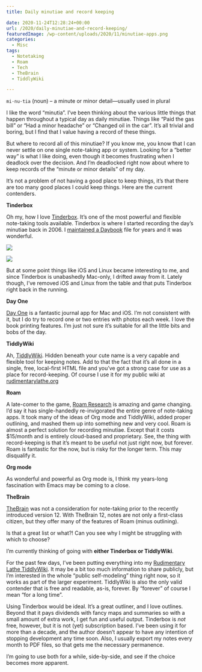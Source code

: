 ```yaml
---
title: Daily minutiae and record keeping

date: 2020-11-24T12:28:24+00:00
url: /2020/daily-minutiae-and-record-keeping/
featuredImage: /wp-content/uploads/2020/11/minutiae-apps.png
categories:
  - Misc
tags:
  - Notetaking
  - Roam
  - Tech
  - TheBrain
  - TiddlyWiki

---
```

<!--kg-card-begin: html-->

`mi·​nu·​tia` (noun) &#8211; a minute or minor detail—usually used in plural

I like the word &#8220;minutia&#8221;. I’ve been thinking about the various little things that happen throughout a typical day as daily minutiae. Things like “Paid the gas bill” or “Had a minor headache” or “Changed oil in the car”. It’s all trivial and boring, but I find that I value having a record of these things.

But where to record all of this minutiae? If you know me, you know that I can never settle on one single note-taking app or system. Looking for a “better way” is what I like doing, even though it becomes frustrating when I deadlock over the decision. And I’m deadlocked right now about where to keep records of the “minute or minor details” of my day.

It’s not a problem of not having a good place to keep things, it’s that there are too many good places I could keep things. Here are the current contenders.

**Tinderbox**

Oh my, how I love [Tinderbox][1]. It’s one of the most powerful and flexible note-taking tools available. Tinderbox is where I started recording the day’s minutiae back in 2006. I [maintained a Daybook][2] file for years and it was wonderful.


![](/img/2021/03/2018-12-02_daybook-01-outline.jpg)

![](/img/2021/03/2018-12-02_daybook-03-map.jpg)


But at some point things like iOS and Linux became interesting to me, and since Tinderbox is unabashedly Mac-only, I drifted away from it. Lately though, I&#8217;ve removed iOS and Linux from the table and that puts Tinderbox right back in the running.

**Day One**

[Day One][3] is a fantastic journal app for Mac and iOS. I’m not consistent with it, but I do try to record one or two entries with photos each week. I love the book printing features. I’m just not sure it’s suitable for all the little bits and bobs of the day.

**TiddlyWiki**

Ah, [TiddlyWiki][4]. Hidden beneath your cute name is a very capable and flexible tool for keeping notes. Add to that the fact that it’s all done in a single, free, local-first HTML file and you’ve got a strong case for use as a place for record-keeping. Of course I use it for my public wiki at [rudimentarylathe.org][5]

**Roam**

A late-comer to the game, [Roam Research][6] is amazing and game changing. I’d say it has single-handedly re-invigorated the entire genre of note-taking apps. It took many of the ideas of Org mode and TiddlyWiki, added proper outlining, and mashed them up into something new and very cool. Roam is almost a perfect solution for recording minutiae. Except that it costs $15/month and is entirely cloud-based and proprietary. See, the thing with record-keeping is that it’s meant to be useful not just right now, but forever. Roam is fantastic for the now, but is risky for the longer term. This may disqualify it.

**Org mode**

As wonderful and powerful as Org mode is, I think my years-long fascination with Emacs may be coming to a close.

**TheBrain**

[TheBrain][7] was not a consideration for note-taking prior to the recently introduced version 12. With TheBrain 12, notes are not only a first-class citizen, but they offer many of the features of Roam (minus outlining).

Is that a great list or what?! Can you see why I might be struggling with which to choose?

I’m currently thinking of going with **either Tinderbox or TiddlyWiki**.

For the past few days, I’ve been putting everything into my [Rudimentary Lathe TiddlyWiki][5]. It may be a bit too much information to share publicly, but I’m interested in the whole “public self-modeling” thing right now, so it works as part of the larger experiment. TiddlyWiki is also the only valid contender that is free and readable, as-is, forever. By “forever” of course I mean “for a long time”.

Using Tinderbox would be ideal. It’s a great outliner, and I love outlines. Beyond that it pays dividends with fancy maps and summaries so with a small amount of extra work, I get fun and useful output. Tinderbox is _not_ free, however, but it is not (yet) subscription based. I’ve been using it for more than a decade, and the author doesn’t appear to have any intention of stopping development any time soon. Also, I usually export my notes every month to PDF files, so that gets me the necessary permanence.

I’m going to use both for a while, side-by-side, and see if the choice becomes more apparent.

<!--kg-card-end: html-->

 [1]: http://www.eastgate.com/Tinderbox/
 [2]: https://www.baty.net/2018/tinderbox-daybook-tour/
 [3]: https://dayoneapp.com
 [4]: https://tiddlywiki.com
 [5]: https://rudimentarylathe.org
 [6]: https://roamreasearch.com
 [7]: https://www.thebrain.com